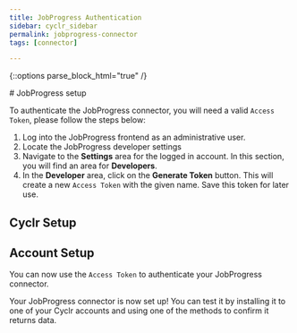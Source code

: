 ```yaml
---
title: JobProgress Authentication
sidebar: cyclr_sidebar
permalink: jobprogress-connector
tags: [connector]

---
```

{::options parse_block_html="true" /}
<section class="card py-5 my-5">
# JobProgress setup

To authenticate the JobProgress connector, you will need a valid `Access Token`, please follow the steps below:

1. Log into the JobProgress frontend as an administrative user.
2. Locate the JobProgress developer  settings
3. Navigate to the **Settings** area for the logged in account. In this section, you will find an area for **Developers**.
4. In the **Developer** area, click on the **Generate Token** button. This will create a new `Access Token` with the given name. Save this token for later use.

# Cyclr Setup

## Account Setup

You can now use the `Access Token` to authenticate your JobProgress connector.

Your JobProgress connector is now set up! You can test it by installing it to one of your Cyclr accounts and using one of the methods to confirm it returns data. 

</section>
